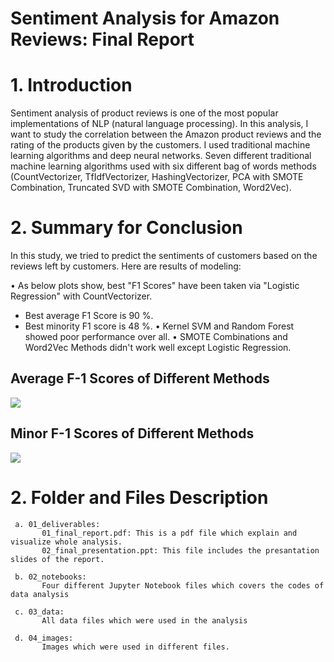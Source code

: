 # Sentiment Analysis for Amazon Reviews: Final Report 

# 1. Introduction
  
  Sentiment analysis of product reviews is one of the most popular implementations of NLP (natural language processing). 
  In this analysis, I want to study the correlation between the Amazon product reviews and the rating of the products 
  given by the customers. I used traditional machine learning algorithms and deep neural networks. 
  Seven different traditional machine learning algorithms used with six different bag of words methods (CountVectorizer, 
  TfIdfVectorizer, HashingVectorizer, PCA with SMOTE Combination, Truncated SVD with SMOTE Combination, Word2Vec).
  
# 2. Summary for Conclusion
  
  In this study, we tried to predict the sentiments of customers based on the reviews left by customers. Here are results of modeling:

•	As below plots show, best "F1 Scores" have been taken via "Logistic Regression" with CountVectorizer. 
-	Best average F1 Score is 90 %. 
-	Best minority F1 score is 48 %.
•	Kernel SVM and Random Forest showed poor performance over all.
•	SMOTE Combinations and Word2Vec Methods didn't work well except Logistic Regression.


## Average F-1 Scores of Different Methods
<img src="images/ML/all_1.png">

## Minor F-1 Scores of Different Methods
<img src="images/ML/all_2.png">
  
  
# 2. Folder and Files Description
     
     a. 01_deliverables:
           01_final_report.pdf: This is a pdf file which explain and visualize whole analysis.
           02_final_presentation.ppt: This file includes the presantation slides of the report.
     
     b. 02_notebooks: 
           Four different Jupyter Notebook files which covers the codes of data analysis
           
     c. 03_data:
           All data files which were used in the analysis
     
     d. 04_images:
           Images which were used in different files.

